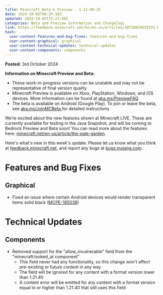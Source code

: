 ```yaml
---
title: Minecraft Beta & Preview - 1.21.40.25
date: 2024-10-02T08:24:19Z
updated: 2024-10-03T15:23:09Z
categories: Beta and Preview Information and Changelogs
link: https://feedback.minecraft.net/hc/en-us/articles/30728854635533-Minecraft-Beta-Preview-1-21-40-25
hash:
  user-content-features-and-bug-fixes: features-and-bug-fixes
  user-content-graphical: graphical
  user-content-technical-updates: technical-updates
  user-content-components: components
---
```


**Posted:** 3rd October 2024

**Information on Minecraft Preview and Beta:**

- These work-in-progress versions can be unstable and may not be representative of final version quality
- Minecraft Preview is available on Xbox, PlayStation, Windows, and iOS devices. More information can be found at [aka.ms/PreviewFAQ](https://aka.ms/PreviewFAQ)
- The beta is available on Android (Google Play). To join or leave the beta, see [aka.ms/JoinMCBeta ](https://aka.ms/JoinMCBeta)for detailed instructions

We’re excited about the new features shown at Minecraft LIVE. These are currently available for testing in the Java Snapshot, and will be coming to Bedrock Preview and Beta soon! You can read more about the features here: [minecraft.net/en-us/article/the-pale-garden](https://www.minecraft.net/en-us/article/the-pale-garden).

Here's what's new in this week's update. Please let us know what you think at [feedback.minecraft.net](https://feedback.minecraft.net/), and report any bugs at [bugs.mojang.com](https://bugs.mojang.com/).

# Features and Bug Fixes

## Graphical

- Fixed an issue where certain Android devices would render transparent items solid black ([MCPE-185038](https://bugs.mojang.com/browse/MCPE-185038))

# Technical Updates

## Components

- Removed support for the "allow_invulnerable" field from the "minecraft:looked_at component"
  - This field never had any functionality, so this change won't affect pre-existing or future content in any way
  - The field will be ignored for any content with a format version lower than 1.21.40
  - A content error will be emitted for any content with a format version equal to or higher than 1.21.40 that still uses this field
